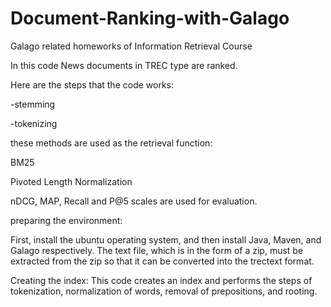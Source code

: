 # Document-Ranking-with-Galago
Galago related homeworks of Information Retrieval Course

In this code News documents in TREC type are ranked.

Here are the steps that the code works:

-stemming

-tokenizing


these methods are used as the retrieval function:

BM25

Pivoted Length Normalization


nDCG, MAP, Recall and P@5 scales are used for evaluation.

preparing the environment:

First, install the ubuntu operating system, and then install Java, Maven, and Galago respectively.
The text file, which is in the form of a zip, must be extracted from the zip so that it can be converted into the trectext format.

Creating the index:
This code creates an index and performs the steps of tokenization, normalization of words, removal of prepositions, and rooting.


